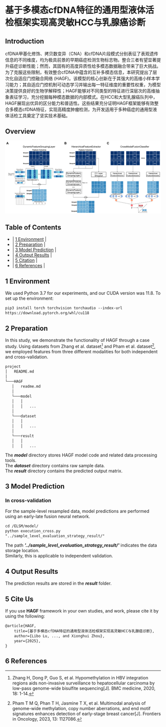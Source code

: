 # 基于多模态cfDNA特征的通用型液体活检框架实现高灵敏HCC与乳腺癌诊断
## Introduction
cfDNA甲基化修饰、拷贝数变异（CNA）和cfDNA片段模式分别表征了表观遗传信息的不同维度，均为极具前景的早期癌症检测生物标志物。整合三者有望显著提升癌症诊断性能；然而，其固有的高度异质性给多模态数据融合带来了巨大挑战。为了克服这些限制，有效整合cfDNA中蕴含的互补多模态信息，本研究提出了层次化自适应门控融合网络 (HAGF)。该模型的核心创新在于其强大的高维小样本学习能力；其自适应门控机制可动态学习并输出每一特征维度的重要性权重，为模型决策提供良好的生物学解释性；HAGF能够对不同类型的特征进行深层次的高维抽象表征学习，充分挖掘每种模态数据的内部模式。在HCC和大型乳腺癌队列中，HAGF展现出优异的区分能力和普适性。这些结果充分证明HAGF框架能够有效整合多模态cfDNA特征，实现高精度肿瘤检测，为开发适用于多种癌症的通用型液体活检工具奠定了坚实技术基础。


## Overview
<div align=center>
<img src="https://github.com/llb895/HAGF/blob/main/HAGF/fig1.jpg">
</div>

## Table of Contents
* | [1 Environment](#section1) |<br>
* | [2 Preparation](#section2) |<br>
* | [3 Model Prediction](#section3) |<br>
* | [4 Output Results](#section4) |<br>
* | [5 Citation](#section5) |<br>
* | [6 References](#section6) |<br>


<a id="section1"></a>
## 1 Environment
We used Python 3.7 for our experiments, and our CUDA version was 11.8. 
To set up the environment:
```
pip3 install torch torchvision torchaudio --index-url https://download.pytorch.org/whl/cu118
```

<a id="section2"></a>
## 2 Preparation
In this study, we demonstrate the functionality of HAGF through a case study. Using datasets from Zhang et al. dataset[^1] and Pham et al. dataset[^2], we employed features from three different modalities for both independent and cross-validation.
```
project
│   README.md
│   
└───HAGF
   │   readme.md
   │
   └───model
   │   │
   │   │   ...    
   │
   └───dataset
   │   │
   │   │   ...
   │ 
   └───result
   │   │
   │   │   ...
```
The ***model*** directory stores HAGF model code and related data processing tools. <br>
The ***dataset*** directory contains raw sample data. <br>
The ***result*** directory contains the predicted output matrix.<br>

<a id="section3"></a>
## 3 Model Prediction
### In cross-validation
For the sample-level resampled data, model predictions are performed using an early-late fusion neural network.
```
cd /ELSM/model/
python execution_cross.py "../sample_level_evaluation_strategy_result/" 
```
The path ***'../sample_level_evaluation_strategy_result/'*** indicates the data storage location.<br>
Similarly, this is applicable to independent validation.

<a id="section4"></a>
## 4 Output Results
The prediction results are stored in the ***result*** folder.


<a id="section5"></a>
## 5 Cite Us
If you use **HAGF** framework in your own studies, and work, please cite it by using the following:
```
@article{HAGF,
    title={基于多模态cfDNA特征的通用型液体活检框架实现高灵敏HCC与乳腺癌诊断},
    author={Libo Lu, ..., and Xionghui Zhou},
    year={2025},
}
```

<a id="section6"></a>
## 6 References
[^1]:Zhang H, Dong P, Guo S, et al. Hypomethylation in HBV integration regions aids non-invasive surveillance to hepatocellular carcinoma by low-pass genome-wide bisulfite sequencing[J]. BMC medicine, 2020, 18: 1-14.
[^2]:Pham T M Q, Phan T H, Jasmine T X, et al. Multimodal analysis of genome-wide methylation, copy number aberrations, and end motif signatures enhances detection of early-stage breast cancer[J]. Frontiers in Oncology, 2023, 13: 1127086.
